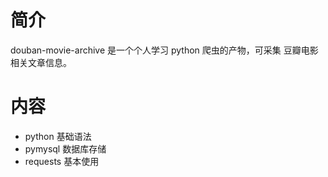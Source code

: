 # 简介
douban-movie-archive 是一个个人学习 python 爬虫的产物，可采集 豆瓣电影 相关文章信息。

# 内容
- python 基础语法
- pymysql 数据库存储
- requests 基本使用